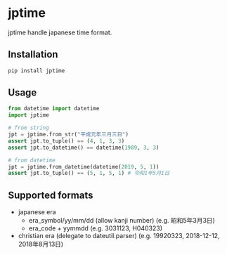 # jptime

jptime handle japanese time format.

## Installation

```sh
pip install jptime
```

## Usage

```py
from datetime import datetime
import jptime

# from string
jpt = jptime.from_str("平成元年三月三日")
assert jpt.to_tuple() == (4, 1, 3, 3)
assert jpt.to_datetime() == datetime(1989, 3, 3)

# from datetime
jpt = jptime.from_datetime(datetime(2019, 5, 1))
assert jpt.to_tuple() == (5, 1, 5, 1) # 令和1年5月1日
```

## Supported formats

- japanese era
  - era_symbol/yy/mm/dd (allow kanji number)
    (e.g. 昭和5年3月3日)
  - era_code + yymmdd
    (e.g. 3031123, H040323)
- christian era (delegate to dateutil.parser)
  (e.g. 19920323, 2018-12-12, 2018年8月13日)
